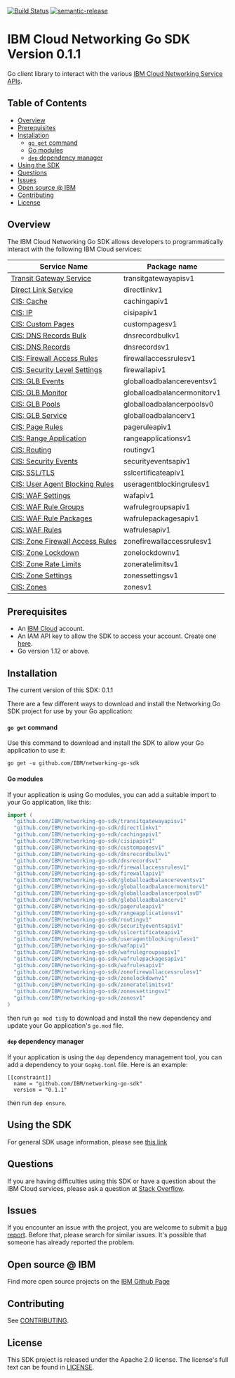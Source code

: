 [![Build Status](https://travis.ibm.com/CloudEngineering/go-sdk-template.svg?token=eW5FVD71iyte6tTby8gr&branch=master)](https://travis.ibm.com/CloudEngineering/go-sdk-template.svg?token=eW5FVD71iyte6tTby8gr&branch=master)
[![semantic-release](https://img.shields.io/badge/%20%20%F0%9F%93%A6%F0%9F%9A%80-semantic--release-e10079.svg)](https://github.com/semantic-release/semantic-release)

# IBM Cloud Networking Go SDK Version 0.1.1

Go client library to interact with the various [IBM Cloud Networking Service APIs](https://cloud.ibm.com/apidocs?category=<networking>).

## Table of Contents

<!--
  The TOC below is generated using the `markdown-toc` node package.

      https://github.com/jonschlinkert/markdown-toc

  You should regenerate the TOC after making changes to this file.

      npx markdown-toc -i README.md
  -->

<!-- toc -->

- [Overview](#overview)
- [Prerequisites](#prerequisites)
- [Installation](#installation)
  - [`go get` command](#go-get-command)
  - [Go modules](#go-modules)
  - [`dep` dependency manager](#dep-dependency-manager)
- [Using the SDK](#using-the-sdk)
- [Questions](#questions)
- [Issues](#issues)
- [Open source @ IBM](#open-source--ibm)
- [Contributing](#contributing)
- [License](#license)

<!-- tocstop -->

## Overview

The IBM Cloud Networking Go SDK allows developers to programmatically interact with the following IBM Cloud services:

| Service Name                                                                                   | Package name                |
| ---------------------------------------------------------------------------------------------- | --------------------------- |
| [Transit Gateway Service](https://cloud.ibm.com/docs/transit-gateway)                          | transitgatewayapisv1        |
| [Direct Link Service](https://cloud.ibm.com/apidocs/direct_link?code=go)                       | directlinkv1            |
| [CIS: Cache](https://cloud.ibm.com/apidocs/cis/cache)                                          | cachingapiv1                |
| [CIS: IP](https://cloud.ibm.com/apidocs/cis/ip)                                                | cisipapiv1                  |
| [CIS: Custom Pages](https://cloud.ibm.com/apidocs/cis)                                         | custompagesv1               |
| [CIS: DNS Records Bulk](https://cloud.ibm.com/apidocs/cis/dnsrecords)                          | dnsrecordbulkv1             |
| [CIS: DNS Records](https://cloud.ibm.com/apidocs/cis/dnsrecords)                               | dnsrecordsv1                |
| [CIS: Firewall Access Rules](https://cloud.ibm.com/apidocs/cis/firewall-access-rule)           | firewallaccessrulesv1       |
| [CIS: Security Level Settings](https://cloud.ibm.com/apidocs/cis/security-level-settings)      | firewallapiv1               |
| [CIS: GLB Events](https://cloud.ibm.com/apidocs/cis/glb-events)                                | globalloadbalancereventsv1  |
| [CIS: GLB Monitor](https://cloud.ibm.com/apidocs/cis/glb-monitor)                              | globalloadbalancermonitorv1 |
| [CIS: GLB Pools](https://cloud.ibm.com/apidocs/cis/glb-pool)                                   | globalloadbalancerpoolsv0   |
| [CIS: GLB Service](https://cloud.ibm.com/apidocs/cis/glb)                                      | globalloadbalancerv1        |
| [CIS: Page Rules](https://cloud.ibm.com/apidocs/cis/page-rules)                                | pageruleapiv1               |
| [CIS: Range Application](https://cloud.ibm.com/apidocs/cis/range)                              | rangeapplicationsv1         |
| [CIS: Routing](https://cloud.ibm.com/apidocs/cis/routing)                                      | routingv1                   |
| [CIS: Security Events](https://cloud.ibm.com/apidocs/cis)                                      | securityeventsapiv1         |
| [CIS: SSL/TLS](https://cloud.ibm.com/apidocs/cis/tls)                                          | sslcertificateapiv1         |
| [CIS: User Agent Blocking Rules](https://cloud.ibm.com/apidocs/cis/user-agent-rules)           | useragentblockingrulesv1    |
| [CIS: WAF Settings](https://cloud.ibm.com/apidocs/cis/waf)                                     | wafapiv1                    |
| [CIS: WAF Rule Groups](https://cloud.ibm.com/apidocs/cis/waf-groups)                           | wafrulegroupsapiv1          |
| [CIS: WAF Rule Packages](https://cloud.ibm.com/apidocs/cis/waf-packages)                       | wafrulepackagesapiv1        |
| [CIS: WAF Rules](https://cloud.ibm.com/apidocs/cis/waf-rules)                                  | wafrulesapiv1               |
| [CIS: Zone Firewall Access Rules](https://cloud.ibm.com/apidocs/cis/zone-firewall-access-rule) | zonefirewallaccessrulesv1   |
| [CIS: Zone Lockdown](https://cloud.ibm.com/apidocs/cis/zone-lockdown)                          | zonelockdownv1              |
| [CIS: Zone Rate Limits](https://cloud.ibm.com/apidocs/cis)                                     | zoneratelimitsv1            |
| [CIS: Zone Settings](https://cloud.ibm.com/apidocs/cis/zonesettings)                           | zonessettingsv1             |
| [CIS: Zones](https://cloud.ibm.com/apidocs/cis/zones)                                          | zonesv1                     |

## Prerequisites

[ibm-cloud-onboarding]: https://cloud.ibm.com/registration

- An [IBM Cloud][ibm-cloud-onboarding] account.
- An IAM API key to allow the SDK to access your account. Create one [here](https://cloud.ibm.com/iam/apikeys).
- Go version 1.12 or above.

## Installation

The current version of this SDK: 0.1.1

There are a few different ways to download and install the Networking Go SDK project for use by your
Go application:

#### `go get` command

Use this command to download and install the SDK to allow your Go application to
use it:

```
go get -u github.com/IBM/networking-go-sdk
```

#### Go modules

If your application is using Go modules, you can add a suitable import to your
Go application, like this:

```go
import (
  "github.com/IBM/networking-go-sdk/transitgatewayapisv1"
  "github.com/IBM/networking-go-sdk/directlinkv1"
  "github.com/IBM/networking-go-sdk/cachingapiv1"
  "github.com/IBM/networking-go-sdk/cisipapiv1"
  "github.com/IBM/networking-go-sdk/custompagesv1"
  "github.com/IBM/networking-go-sdk/dnsrecordbulkv1"
  "github.com/IBM/networking-go-sdk/dnsrecordsv1"
  "github.com/IBM/networking-go-sdk/firewallaccessrulesv1"
  "github.com/IBM/networking-go-sdk/firewallapiv1"
  "github.com/IBM/networking-go-sdk/globalloadbalancereventsv1"
  "github.com/IBM/networking-go-sdk/globalloadbalancermonitorv1"
  "github.com/IBM/networking-go-sdk/globalloadbalancerpoolsv0"
  "github.com/IBM/networking-go-sdk/globalloadbalancerv1"
  "github.com/IBM/networking-go-sdk/pageruleapiv1"
  "github.com/IBM/networking-go-sdk/rangeapplicationsv1"
  "github.com/IBM/networking-go-sdk/routingv1"
  "github.com/IBM/networking-go-sdk/securityeventsapiv1"
  "github.com/IBM/networking-go-sdk/sslcertificateapiv1"
  "github.com/IBM/networking-go-sdk/useragentblockingrulesv1"
  "github.com/IBM/networking-go-sdk/wafapiv1"
  "github.com/IBM/networking-go-sdk/wafrulegroupsapiv1"
  "github.com/IBM/networking-go-sdk/wafrulepackagesapiv1"
  "github.com/IBM/networking-go-sdk/wafrulesapiv1"
  "github.com/IBM/networking-go-sdk/zonefirewallaccessrulesv1"
  "github.com/IBM/networking-go-sdk/zonelockdownv1"
  "github.com/IBM/networking-go-sdk/zoneratelimitsv1"
  "github.com/IBM/networking-go-sdk/zonessettingsv1"
  "github.com/IBM/networking-go-sdk/zonesv1"
)
```

then run `go mod tidy` to download and install the new dependency and update your Go application's
`go.mod` file.

#### `dep` dependency manager

If your application is using the `dep` dependency management tool, you can add a dependency
to your `Gopkg.toml` file. Here is an example:

```
[[constraint]]
  name = "github.com/IBM/networking-go-sdk"
  version = "0.1.1"

```

then run `dep ensure`.

## Using the SDK

For general SDK usage information, please see [this link](https://github.com/IBM/ibm-cloud-sdk-common/blob/master/README.md)

## Questions

If you are having difficulties using this SDK or have a question about the IBM Cloud services,
please ask a question at
[Stack Overflow](http://stackoverflow.com/questions/ask?tags=ibm-cloud).

## Issues

If you encounter an issue with the project, you are welcome to submit a
[bug report](github.com/IBM/networking-go-sdk/issues).
Before that, please search for similar issues. It's possible that someone has already reported the problem.

## Open source @ IBM

Find more open source projects on the [IBM Github Page](http://ibm.github.io/)

## Contributing

See [CONTRIBUTING](CONTRIBUTING.md).

## License

This SDK project is released under the Apache 2.0 license.
The license's full text can be found in [LICENSE](LICENSE).
